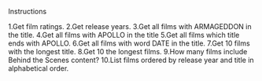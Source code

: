 Instructions

1.Get film ratings.
2.Get release years.
3.Get all films with ARMAGEDDON in the title.
4.Get all films with APOLLO in the title
5.Get all films which title ends with APOLLO.
6.Get all films with word DATE in the title.
7.Get 10 films with the longest title.
8.Get 10 the longest films.
9.How many films include Behind the Scenes content?
10.List films ordered by release year and title in alphabetical order.